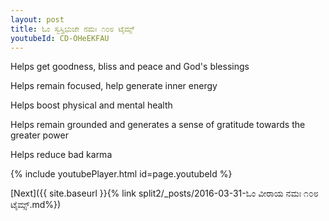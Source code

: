 ```yaml
---
layout: post
title: ಓಂ ಸ್ವಸ್ತಿಭುಜೇ ನಮಃ ೧೦೮ ಟೈಮ್ಸ್
youtubeId: CD-OHeEKFAU
---
```

 
 
Helps get goodness, bliss and peace and God's blessings
 
Helps remain focused, help generate inner energy 
 
Helps boost physical and mental health 
 
Helps remain grounded and generates a sense of gratitude towards the greater power 
 
Helps reduce bad karma
 
 
 
 


{% include youtubePlayer.html id=page.youtubeId %}
 
[Next]({{ site.baseurl }}{% link  split2/_posts/2016-03-31-ಓಂ ವೀರಾಯ ನಮಃ ೧೦೮ ಟೈಮ್ಸ್.md%})
 
